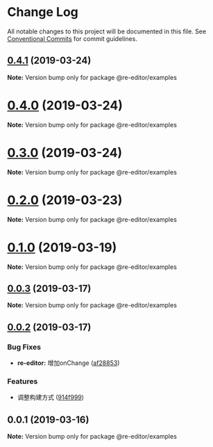 # Change Log

All notable changes to this project will be documented in this file.
See [Conventional Commits](https://conventionalcommits.org) for commit guidelines.

## [0.4.1](https://github.com/wowlusitong/re-editor/compare/v0.4.0...v0.4.1) (2019-03-24)

**Note:** Version bump only for package @re-editor/examples





# [0.4.0](https://github.com/wowlusitong/re-editor/compare/v0.0.3...v0.4.0) (2019-03-24)

**Note:** Version bump only for package @re-editor/examples





# [0.3.0](https://github.com/wowlusitong/re-editor/compare/v0.0.3...v0.3.0) (2019-03-24)

**Note:** Version bump only for package @re-editor/examples





# [0.2.0](https://github.com/wowlusitong/re-editor/compare/v0.0.3...v0.2.0) (2019-03-23)

**Note:** Version bump only for package @re-editor/examples





# [0.1.0](https://github.com/wowlusitong/re-editor/compare/v0.0.3...v0.1.0) (2019-03-19)

**Note:** Version bump only for package @re-editor/examples





## [0.0.3](https://github.com/wowlusitong/re-editor/compare/v0.0.2...v0.0.3) (2019-03-17)

**Note:** Version bump only for package @re-editor/examples





## [0.0.2](https://github.com/wowlusitong/re-editor/compare/v0.0.1...v0.0.2) (2019-03-17)


### Bug Fixes

* **re-editor:** 增加onChange ([af28853](https://github.com/wowlusitong/re-editor/commit/af28853))


### Features

* 调整构建方式 ([914f999](https://github.com/wowlusitong/re-editor/commit/914f999))





## 0.0.1 (2019-03-16)

**Note:** Version bump only for package @re-editor/examples
